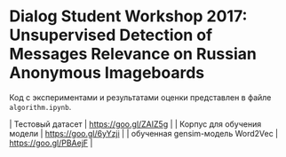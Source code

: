 # Dialog Student Workshop 2017: Unsupervised Detection of Messages Relevance on Russian Anonymous Imageboards

Код с экспериментами и результатами оценки представлен в файле `algorithm.ipynb`.

| Тестовый датасет                 | https://goo.gl/ZAIZ5g |
| Корпус для обучения модели       | https://goo.gl/6yYzji |
| обученная gensim-модель Word2Vec | https://goo.gl/PBAejF |
